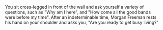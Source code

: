 You sit cross-legged in front of the wall and ask yourself a variety of questions,
such as "Why am I here", and "How come all the good bands were before my time".
After an indeterminable time, Morgan Freeman rests his hand on your shoulder and asks you, 
"Are you ready to get busy living?"
